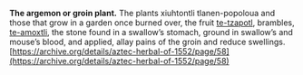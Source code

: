 **The argemon or groin plant.** The plants xiuhtontli tlanen-popoloua and those that grow in a garden once burned over, the fruit [te-tzapotl](Te-tzapotl.md), brambles, [te-amoxtli](Te-amoxtli.md), the stone found in a swallow’s stomach, ground in swallow’s and mouse’s blood, and applied, allay pains of the groin and reduce swellings.  
[https://archive.org/details/aztec-herbal-of-1552/page/58](https://archive.org/details/aztec-herbal-of-1552/page/58)  

